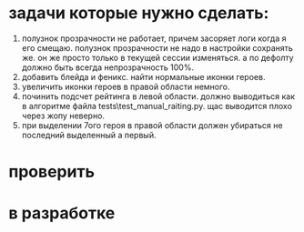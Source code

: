 



# задачи которые нужно сделать:
1. полузнок прозрачности не работает, причем засоряет логи когда я его смещаю. полузнок прозрачности не надо в настройки сохранять же. он же просто только в текущей сессии изменяться. а по дефолту должно быть всегда непрозрачность 100%.
2. добавить блейда и феникс. найти нормальные иконки героев.
3. увеличить иконки героев в правой области немного.
4. починить подсчет рейтинга в левой области. должно выводиться как в алгоритме файла tests\test_manual_raiting.py. щас выводится плохо через жопу неверно.
5. при выделении 7ого героя в правой области должен убираться не последний выделенный а первый.





# проверить


# в разработке

<!-- 1. иконка в панели задач виндовс снизу пропадает иногда (плавающий баг ) когда меняем режим окна. 
2. херорейтингдиалог переписать
3. протестировать хоткеи англ-рус раскладку

1. когда переходим из компактного в средний режим окна то мерцание окна есть. оно видимо пересоздаётся много раз. это баг.
2. распознавание не работает по хоткею Tab+NumPad/
3. 
4. окно настроек сделать высоту больше, 
5. у моего друга на компе не работают клавиши (только некоторые): "таб+end", "таб+pagedown", "таб+pageup", "таб+del". -->



   